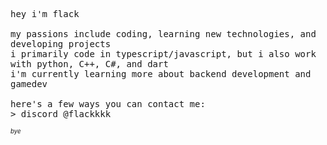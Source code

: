 <p float="left">
    <samp>
      hey i'm flack
      <br>
      <br>
      my passions include coding, learning new technologies, and developing projects
      <br>
      i primarily code in typescript/javascript, but i also work with python, C++, C#, and dart
      <br>
      i'm currently learning more about backend development and gamedev
      <br>
      <br>
      here's a few ways you can contact me:
      <br>
      > discord @flackkkk
      <br>
    </samp>
</p>

<sup><sub>*bye*</sub></sup>
